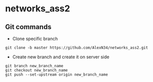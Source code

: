 # networks_ass2
## Git commands 
- Clone specific branch
```
git clone -b master https://github.com/AlexN34/networks_ass2.git
```
- Create new branch and create it on server side
```
git branch new_branch_name
git checkout new_branch_name
git push --set-upstream origin new_branch_name
```
